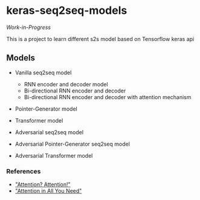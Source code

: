 # keras-seq2seq-models

*Work-in-Progress*

This is a project to learn different s2s model based on Tensorflow keras api

## Models
- Vanilla seq2seq model
    - RNN encoder and decoder model
    - Bi-directional RNN encoder and decoder 
    - Bi-directional RNN encoder and decoder with attention mechanism

- Pointer-Generator model
- Transformer model
- Adversarial seq2seq model
- Adversarial Pointer-Generator seq2seq model
- Adversarial Transformer model

### References
- ["Attention? Attention!"](https://lilianweng.github.io/lil-log/2018/06/24/attention-attention.html)
- ["Attention in All You Need"](https://arxiv.org/abs/1706.03762)
